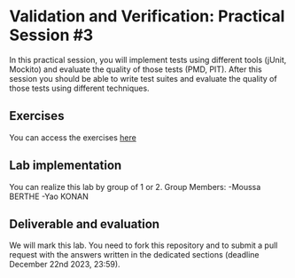 # Validation and Verification: Practical Session #3

In this practical session, you will implement tests using different tools (jUnit, Mockito) and evaluate the quality of those tests (PMD, PIT).
After this session you should be able to write test suites and evaluate the quality of those tests using different techniques.

## Exercises

You can access the exercises [here](sujet.md)

## Lab implementation

You can realize this lab by group of 1 or 2. 
Group Members:
-Moussa BERTHE
-Yao KONAN

## Deliverable and evaluation

We will mark this lab. You need to fork this repository and to submit a pull request with the answers written in the dedicated sections (deadline December 22nd 2023, 23:59).
